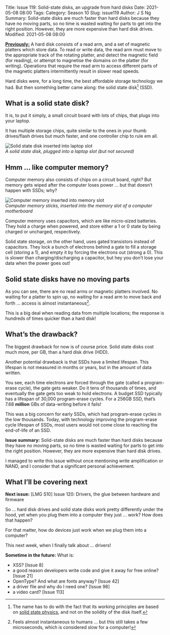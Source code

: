 Title: Issue 119: Solid-state disks, an upgrade from hard disks
Date: 2021-05-08 08:00
Tags: 
Category: Season 10
Slug: issue119
Author: J S Ng
Summary: Solid-state disks are much faster than hard disks because they have no moving parts, so no time is wasted waiting for parts to get into the right position. However, they are more expensive than hard disk drives.
Modified: 2021-05-08 08:00

[**Previously:**](https://buttondown.email/laymansguide/archive/) A hard disk consists of a read arm, and a set of magnetic platters which store data. To read or write data, the read arm must move to the appropriate track of the rotating platter, and detect the magnetic field (for reading), or attempt to magnetise the domains on the platter (for writing). Operations that require the read arm to access different parts of the magnetic platters intermittently result in slower read speeds.

Hard disks were, for a long time, the best affordable storage technology we had. But then something better came along: the solid state disk[^1] (SSD).

[^1]: The name has to do with the fact that its working principles are based on [solid state physics](https://en.wikipedia.org/wiki/Solid-state_physics), and not on the solidity of the disk itself.

## What is a solid state disk?

It is, to put it simply, a small circuit board with lots of chips, that plugs into your laptop.

It has multiple storage chips, quite similar to the ones in your thumb drives/flash drives but much faster, and one controller chip to rule em all.

![Solid state disk inserted into laptop slot]({attach}/season10/issue119/issue119_01.jpg)  
*A solid state disk, plugged into a laptop slot (but not secured)*    

## Hmm ... like computer memory?

Computer memory also consists of chips on a circuit board, right? But memory gets wiped after the computer loses power ... but that doesn’t happen with SSDs; why?

![Computer memory inserted into memory slot]({attach}/season10/issue119/issue119_02.png)  
*Computer memory sticks, inserted into the memory slot of a computer motherboard*    

Computer memory uses capacitors, which are like micro-sized batteries. They hold a charge when powered, and store either a 1 or 0 state by being charged or uncharged, respectively.

Solid state storage, on the other hand, uses gated transistors instead of capacitors. They lock a bunch of electrons behind a gate to fill a storage cell (storing a 1), and empty it by forcing the electrons out (strong a 0). This is slower than charging/discharging a capacitor, but hey you don’t lose your data when the power goes out!

## Solid state disks have no moving parts

As you can see, there are no read arms or magnetic platters involved. No waiting for a platter to spin up, no waiting for a read arm to move back and forth ... access is almost instantaneous[^2].

[^2]: Feels almost instantaneous to humans ... but this still takes a few microseconds, which is considered slow for a computer!

This is a big deal when reading data from multiple locations; the response is hundreds of times quicker than a hard disk!

## What’s the drawback?

The biggest drawback for now is of course price. Solid state disks cost much more, per GB, than a hard disk drive (HDD).

Another potential drawback is that SSDs have a limited lifespan. This lifespan is not measured in months or years, but in the amount of data written.

You see, each time electrons are forced through the gate (called a program-erase cycle), the gate gets weaker. Do it tens of thousands of times, and eventually the gate gets too weak to hold electrons. A budget SSD typically has a lifespan of 30,000 program-erase cycles. For a 256GB SSD, that’s 7.68 **million** GBs of data-writing before it fails!

This was a big concern for early SSDs, which had program-erase cycles in the low thousands. Today, with technology improving the program-erase cycle lifespan of SSDs, most users would not come close to reaching the end-of-life of an SSD.

**Issue summary:** Solid-state disks are much faster than hard disks because they have no moving parts, so no time is wasted waiting for parts to get into the right position. However, they are more expensive than hard disk drives.

I managed to write this issue without once mentioning write amplification or NAND, and I consider that a significant personal achievement.

## What I’ll be covering next

**Next issue:** [LMG S10] Issue 120: Drivers, the glue between hardware and firmware

So ... hard disk drives and solid state disks work pretty differently under the hood, yet when you plug them into a computer they just ... work? How does that happen?

For that matter, how do devices just work when we plug them into a computer?

This next week, when I finally talk about ... drivers!

**Sometime in the future:** What is:

- XSS? [Issue 8]
- a good reason developers write code and give it away for free online? [Issue 21]
- OpenType? And what are fonts anyway? [Issue 42]
- a driver file and why do I need one? [Issue 98]
- a video card? [Issue 113]
